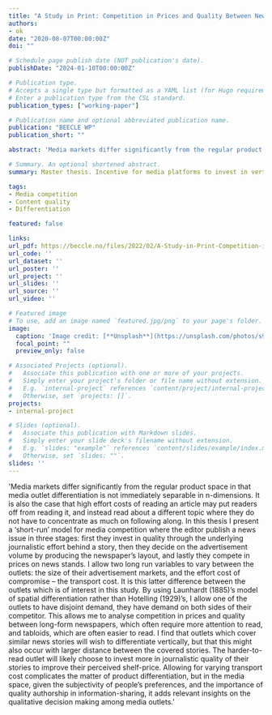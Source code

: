 ```yaml
---
title: "A Study in Print: Competition in Prices and Quality Between Newspapers and Magazines"
authors:
- ok
date: "2020-08-07T00:00:00Z"
doi: ""

# Schedule page publish date (NOT publication's date).
publishDate: "2024-01-10T00:00:00Z"

# Publication type.
# Accepts a single type but formatted as a YAML list (for Hugo requirements).
# Enter a publication type from the CSL standard.
publication_types: ["working-paper"]

# Publication name and optional abbreviated publication name.
publication: "BEECLE WP"
publication_short: ""

abstract: 'Media markets differ significantly from the regular product space in that media outlet differentiation is not immediately separable in n-dimensions. It is also the case that high effort costs of reading an article may put readers off from reading it, and instead read about a different topic where they do not have to concentrate as much on following along. In this thesis I present a ‘short-run’ model for media competition where the editor publish a news issue in three stages: first they invest in quality through the underlying journalistic effort behind a story, then they decide on the advertisement volume by producing the newspaper’s layout, and lastly they compete in prices on news stands. I allow two long run variables to vary between the outlets: the size of their advertisement markets, and the effort cost of compromise – the transport cost. It is this latter difference between the outlets which is of interest in this study. By using Launhardt (1885)’s model of spatial differentiation rather than Hotelling (1929)’s, I allow one of the outlets to have disjoint demand, they have demand on both sides of their competitor. This allows me to analyse competition in prices and quality between long-form newspapers, which often require more attention to read, and tabloids, which are often easier to read. I find that outlets which cover similar news stories will wish to differentiate vertically, but that this might also occur with larger distance between the covered stories. The harder-to-read outlet will likely choose to invest more in journalistic quality of their stories to improve their perceived shelf-price. Allowing for varying transport cost complicates the matter of product differentiation, but in the media space, given the subjectivity of people’s preferences, and the importance of quality authorship in information-sharing, it adds relevant insights on the qualitative decision making among media outlets.'

# Summary. An optional shortened abstract.
summary: Master thesis. Incentive for media platforms to invest in vertical quality when the platforms have different teransporation costs.

tags:
- Media competition
- Content quality
- Differentiation

featured: false

links:
url_pdf: https://beccle.no/files/2022/02/A-Study-in-Print-Competition-in-Prices-and-Quality-Between-Newspapers-and-Magazines-Dyskeland.pdf
url_code: ''
url_dataset: ''
url_poster: ''
url_project: ''
url_slides: ''
url_source: ''
url_video: ''

# Featured image
# To use, add an image named `featured.jpg/png` to your page's folder. 
image:
  caption: 'Image credit: [**Unsplash**](https://unsplash.com/photos/s9CC2SKySJM)'
  focal_point: ""
  preview_only: false

# Associated Projects (optional).
#   Associate this publication with one or more of your projects.
#   Simply enter your project's folder or file name without extension.
#   E.g. `internal-project` references `content/project/internal-project/index.md`.
#   Otherwise, set `projects: []`.
projects:
- internal-project

# Slides (optional).
#   Associate this publication with Markdown slides.
#   Simply enter your slide deck's filename without extension.
#   E.g. `slides: "example"` references `content/slides/example/index.md`.
#   Otherwise, set `slides: ""`.
slides: ''
---
```


'Media markets differ significantly from the regular product space in that media outlet differentiation is not immediately separable in n-dimensions. It is also the case that high effort costs of reading an article may put readers off from reading it, and instead read about a different topic where they do not have to concentrate as much on following along. In this thesis I present a ‘short-run’ model for media competition where the editor publish a news issue in three stages: first they invest in quality through the underlying journalistic effort behind a story, then they decide on the advertisement volume by producing the newspaper’s layout, and lastly they compete in prices on news stands. I allow two long run variables to vary between the outlets: the size of their advertisement markets, and the effort cost of compromise – the transport cost. It is this latter difference between the outlets which is of interest in this study. By using Launhardt (1885)’s model of spatial differentiation rather than Hotelling (1929)’s, I allow one of the outlets to have disjoint demand, they have demand on both sides of their competitor. This allows me to analyse competition in prices and quality between long-form newspapers, which often require more attention to read, and tabloids, which are often easier to read. I find that outlets which cover similar news stories will wish to differentiate vertically, but that this might also occur with larger distance between the covered stories. The harder-to-read outlet will likely choose to invest more in journalistic quality of their stories to improve their perceived shelf-price. Allowing for varying transport cost complicates the matter of product differentiation, but in the media space, given the subjectivity of people’s preferences, and the importance of quality authorship in information-sharing, it adds relevant insights on the qualitative decision making among media outlets.'
